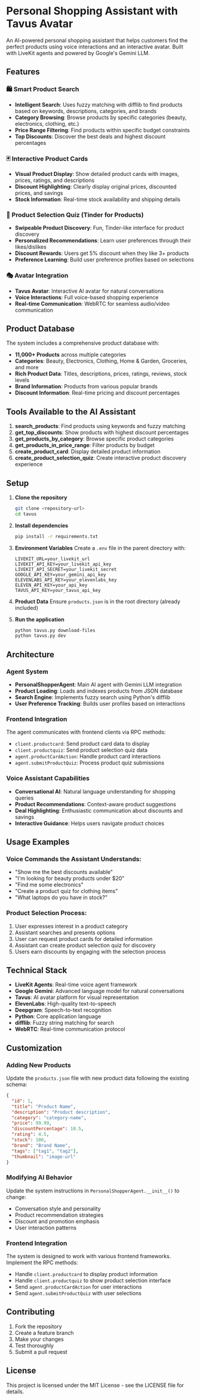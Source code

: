 # Personal Shopping Assistant with Tavus Avatar

An AI-powered personal shopping assistant that helps customers find the perfect products using voice interactions and an interactive avatar. Built with LiveKit agents and powered by Google's Gemini LLM.

## Features

### 🛍️ Smart Product Search
- **Intelligent Search**: Uses fuzzy matching with difflib to find products based on keywords, descriptions, categories, and brands
- **Category Browsing**: Browse products by specific categories (beauty, electronics, clothing, etc.)
- **Price Range Filtering**: Find products within specific budget constraints
- **Top Discounts**: Discover the best deals and highest discount percentages

### 🃏 Interactive Product Cards
- **Visual Product Display**: Show detailed product cards with images, prices, ratings, and descriptions
- **Discount Highlighting**: Clearly display original prices, discounted prices, and savings
- **Stock Information**: Real-time stock availability and shipping details

### 🎯 Product Selection Quiz (Tinder for Products)
- **Swipeable Product Discovery**: Fun, Tinder-like interface for product discovery
- **Personalized Recommendations**: Learn user preferences through their likes/dislikes
- **Discount Rewards**: Users get 5% discount when they like 3+ products
- **Preference Learning**: Build user preference profiles based on selections

### 🎭 Avatar Integration
- **Tavus Avatar**: Interactive AI avatar for natural conversations
- **Voice Interactions**: Full voice-based shopping experience
- **Real-time Communication**: WebRTC for seamless audio/video communication

## Product Database

The system includes a comprehensive product database with:
- **11,000+ Products** across multiple categories
- **Categories**: Beauty, Electronics, Clothing, Home & Garden, Groceries, and more
- **Rich Product Data**: Titles, descriptions, prices, ratings, reviews, stock levels
- **Brand Information**: Products from various popular brands
- **Discount Information**: Real-time pricing and discount percentages

## Tools Available to the AI Assistant

1. **search_products**: Find products using keywords and fuzzy matching
2. **get_top_discounts**: Show products with highest discount percentages
3. **get_products_by_category**: Browse specific product categories
4. **get_products_in_price_range**: Filter products by budget
5. **create_product_card**: Display detailed product information
6. **create_product_selection_quiz**: Create interactive product discovery experience

## Setup

1. **Clone the repository**
   ```bash
   git clone <repository-url>
   cd tavus
   ```

2. **Install dependencies**
   ```bash
   pip install -r requirements.txt
   ```

3. **Environment Variables**
   Create a `.env` file in the parent directory with:
   ```env
   LIVEKIT_URL=your_livekit_url
   LIVEKIT_API_KEY=your_livekit_api_key
   LIVEKIT_API_SECRET=your_livekit_secret
   GOOGLE_API_KEY=your_gemini_api_key
   ELEVENLABS_API_KEY=your_elevenlabs_key
   ELEVEN_API_KEY=your_api_key
   TAVUS_API_KEY=your_tavus_api_key
   ```

4. **Product Data**
   Ensure `products.json` is in the root directory (already included)

5. **Run the application**
   ```bash
   python tavus.py download-files
   python tavus.py dev
   ```

## Architecture

### Agent System
- **PersonalShopperAgent**: Main AI agent with Gemini LLM integration
- **Product Loading**: Loads and indexes products from JSON database
- **Search Engine**: Implements fuzzy search using Python's difflib
- **User Preference Tracking**: Builds user profiles based on interactions

### Frontend Integration
The agent communicates with frontend clients via RPC methods:
- `client.productcard`: Send product card data to display
- `client.productquiz`: Send product selection quiz data
- `agent.productCardAction`: Handle product card interactions
- `agent.submitProductQuiz`: Process product quiz submissions

### Voice Assistant Capabilities
- **Conversational AI**: Natural language understanding for shopping queries
- **Product Recommendations**: Context-aware product suggestions
- **Deal Highlighting**: Enthusiastic communication about discounts and savings
- **Interactive Guidance**: Helps users navigate product choices

## Usage Examples

### Voice Commands the Assistant Understands:
- "Show me the best discounts available"
- "I'm looking for beauty products under $20"
- "Find me some electronics"
- "Create a product quiz for clothing items"
- "What laptops do you have in stock?"

### Product Selection Process:
1. User expresses interest in a product category
2. Assistant searches and presents options
3. User can request product cards for detailed information
4. Assistant can create product selection quiz for discovery
5. Users earn discounts by engaging with the selection process

## Technical Stack

- **LiveKit Agents**: Real-time voice agent framework
- **Google Gemini**: Advanced language model for natural conversations
- **Tavus**: AI avatar platform for visual representation
- **ElevenLabs**: High-quality text-to-speech
- **Deepgram**: Speech-to-text recognition
- **Python**: Core application language
- **difflib**: Fuzzy string matching for search
- **WebRTC**: Real-time communication protocol

## Customization

### Adding New Products
Update the `products.json` file with new product data following the existing schema:
```json
{
  "id": 1,
  "title": "Product Name",
  "description": "Product description",
  "category": "category-name",
  "price": 99.99,
  "discountPercentage": 10.5,
  "rating": 4.5,
  "stock": 100,
  "brand": "Brand Name",
  "tags": ["tag1", "tag2"],
  "thumbnail": "image-url"
}
```

### Modifying AI Behavior
Update the system instructions in `PersonalShopperAgent.__init__()` to change:
- Conversation style and personality
- Product recommendation strategies
- Discount and promotion emphasis
- User interaction patterns

### Frontend Integration
The system is designed to work with various frontend frameworks. Implement the RPC methods:
- Handle `client.productcard` to display product information
- Handle `client.productquiz` to show product selection interface
- Send `agent.productCardAction` for user interactions
- Send `agent.submitProductQuiz` with user selections

## Contributing

1. Fork the repository
2. Create a feature branch
3. Make your changes
4. Test thoroughly
5. Submit a pull request

## License

This project is licensed under the MIT License - see the LICENSE file for details.
